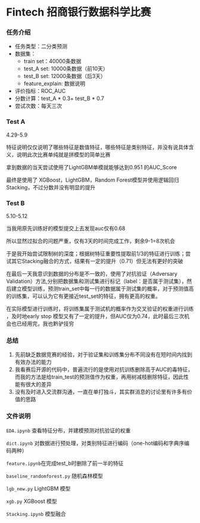 # Fintech 招商银行数据科学比赛

### 任务介绍
* 任务类型：二分类预测
* 数据集：
    * train set：40000条数据
    * test_A set: 10000条数据（前10天）
    * test_B set: 12000条数据（后3天）
    * feature_explain: 数据说明
* 评价指标：ROC_AUC
* 分数计算：test_A * 0.3+ test_B * 0.7
* 尝试次数：每天三次

### Test A
4.29-5.9

特征说明仅仅说明了哪些特征是数值特征，哪些特征是类别特征，并没有说具体含义，说明此次比赛单纯就是拼模型的简单比赛

拿到数据的当天尝试使用了LightGBM单模就能够达到0.951 的AUC_Score

最终是使用了 XGBoost，LightGBM，Random Forest模型并使用逻辑回归Stacking，不过分数并没有明显的提升

### Test B
5.10-5.12

当我用原先训练好的模型提交上去发现auc仅有0.68

所以显然过拟合的问题严重，仅有3天的时间完成工作，剩余9-1=8次机会

于是我开始尝试限制树的深度；根据树特征重要性提取前1/3的特征进行训练；尝试其它Stacking融合的方式，结果有一定的提升（0.71）但无法有更好的突破

在最后一天我意识到数据的分布是不一致的，使用了对抗验证（Adversary Validation）方法,分别把数据集和测试集进行标记（label：是否属于测试集），然后建立模型训练，预测train_set中每一行的数据属于测试集的概率，对于预测值高的训练集，可以认为它有更接近test_set的特征，拥有更高的权重。

在实际模型进行训练时，将训练集属于测试机的概率作为交叉验证的权重进行训练 ，及时地early stop
模型又有了一定的提升，但AUC仅为0.74，此时最后三次机会也已经用完，我也黔驴技穷

### 总结

1. 先前缺乏数据竞赛的经验，对于验证集和训练集分布不同没有在短时间内找到有效办法的能力
2. 我看赛后开源的代码中，普遍流行的是使用对抗训练删除高于AUC的毒特征，而我的方法是给train_test的预测值作为权重，再用树减枝删除特征，因此性能有很大的差异
3. 没有及时进入交流群沟通，一直在单打独斗，其实群消息的讨论里有许多有价值的思路



### 文件说明

`EDA.ipynb` 查看特征分布，并建模预测对抗验证的权重

`dict.ipynb` 对数据进行预处理，对类别特征进行编码（one-hot编码和字典序编码两种）

`feature.ipynb`在完成test_b时删除了前一半的特征

`baseline_randomforest.py`  随机森林模型

`lgb_new.py`  LightGBM 模型

`xgb.py`  XGBoost 模型

`Stacking.ipynb` 模型融合
